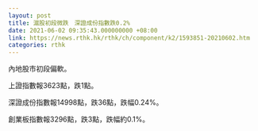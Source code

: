 ```yaml
---
layout: post
title: 滬股初段微跌　深證成份指數跌0.2%
date: 2021-06-02 09:35:43.000000000 +08:00
link: https://news.rthk.hk/rthk/ch/component/k2/1593851-20210602.htm
categories: rthk
---
```


內地股市初段偏軟。

上證指數報3623點，跌1點。

深證成份指數報14998點，跌36點，跌幅0.24%。

創業板指數報3296點，跌3點，跌幅約0.1%。
